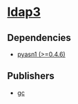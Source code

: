 # [ldap3](https://pypi.org/project/ldap3)

## Dependencies
- [pyasn1 (>=0.4.6)](packages/p/pyasn1.md)



## Publishers
- [gc](https://pypi.org/user/gc)


